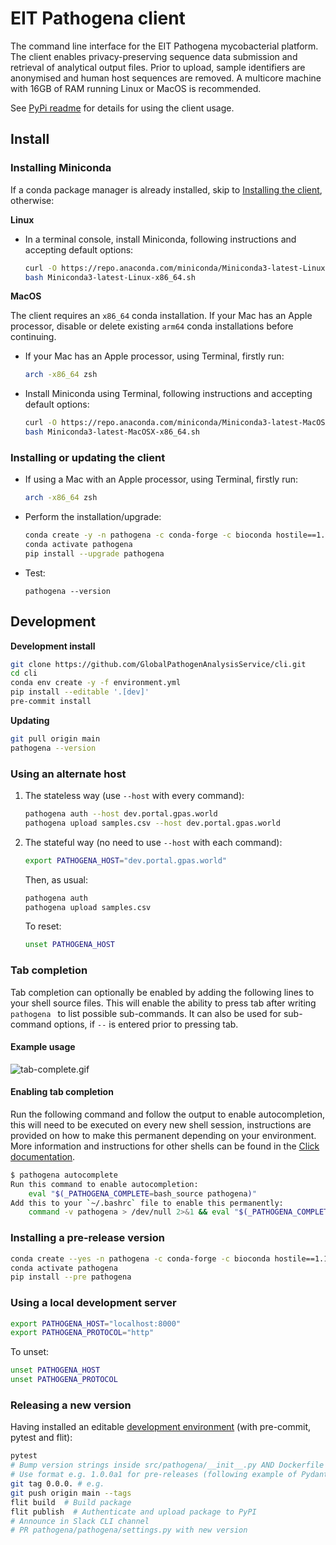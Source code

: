 # EIT Pathogena client

The command line interface for the EIT Pathogena mycobacterial platform. The client enables privacy-preserving sequence data submission and retrieval of analytical output files. Prior to upload, sample identifiers are anonymised and human host sequences are removed. A multicore machine with 16GB of RAM running Linux or MacOS is recommended.

See [PyPi readme](README_pypi.md) for details for using the client usage.

## Install

### Installing Miniconda

If a conda package manager is already installed, skip to [Installing the client](#installing-or-updating-the-client), otherwise:

**Linux**

- In a terminal console, install Miniconda, following instructions and accepting default options:
  ```bash
  curl -O https://repo.anaconda.com/miniconda/Miniconda3-latest-Linux-x86_64.sh
  bash Miniconda3-latest-Linux-x86_64.sh
  ```

**MacOS**

The client requires an `x86_64` conda installation. If your Mac has an Apple processor, disable or delete existing `arm64` conda installations before continuing.

- If your Mac has an Apple processor, using Terminal, firstly run:
  ```bash
  arch -x86_64 zsh
  ```
- Install Miniconda using Terminal, following instructions and accepting default options:
  ```bash
  curl -O https://repo.anaconda.com/miniconda/Miniconda3-latest-MacOSX-x86_64.sh
  bash Miniconda3-latest-MacOSX-x86_64.sh
  ```



### Installing or updating the client

- If using a Mac with an Apple processor, using Terminal, firstly run:

  ```bash
  arch -x86_64 zsh
  ```

- Perform the installation/upgrade:
  ```bash
  conda create -y -n pathogena -c conda-forge -c bioconda hostile==1.1.0
  conda activate pathogena
  pip install --upgrade pathogena
  ```

- Test:
  ```
  pathogena --version
  ```


## Development

**Development install**

```bash
git clone https://github.com/GlobalPathogenAnalysisService/cli.git
cd cli
conda env create -y -f environment.yml
pip install --editable '.[dev]'
pre-commit install
```

**Updating**

```bash
git pull origin main
pathogena --version
```


### Using an alternate host

1. The stateless way (use `--host` with every command):
   ```bash
   pathogena auth --host dev.portal.gpas.world
   pathogena upload samples.csv --host dev.portal.gpas.world
   ```

2. The stateful way (no need to use `--host` with each command):
   ```bash
   export PATHOGENA_HOST="dev.portal.gpas.world"
   ```

   Then, as usual:
   ```bash
   pathogena auth
   pathogena upload samples.csv
   ```

   To reset:
   ```bash
   unset PATHOGENA_HOST
   ```

### Tab completion

Tab completion can optionally be enabled by adding the following lines to your shell source files. 
This will enable the ability to press tab after writing `pathogena ` to list possible sub-commands. It can also be used
for sub-command options, if `--` is entered prior to pressing tab.

#### Example usage

![tab-complete.gif](src/assets/tab-complete.gif)

#### Enabling tab completion

Run the following command and follow the output to enable autocompletion, this will need to be executed
on every new shell session, instructions are provided on how to make this permanent depending on your
environment. More information and instructions for other shells can be found in the 
[Click documentation](https://click.palletsprojects.com/en/8.1.x/shell-completion/).

```bash
$ pathogena autocomplete
Run this command to enable autocompletion:
    eval "$(_PATHOGENA_COMPLETE=bash_source pathogena)"
Add this to your `~/.bashrc` file to enable this permanently:
    command -v pathogena > /dev/null 2>&1 && eval "$(_PATHOGENA_COMPLETE=bash_source pathogena)"
```


### Installing a pre-release version

```bash
conda create --yes -n pathogena -c conda-forge -c bioconda hostile==1.1.0
conda activate pathogena
pip install --pre pathogena
```



### Using a local development server

```bash
export PATHOGENA_HOST="localhost:8000"
export PATHOGENA_PROTOCOL="http"
```
To unset:
```bash
unset PATHOGENA_HOST
unset PATHOGENA_PROTOCOL
```



### Releasing a new version

Having installed an editable [development environment](https://github.com/GlobalPathogenAnalysisService/client?tab=readme-ov-file#development) (with pre-commit, pytest and flit):

```bash
pytest
# Bump version strings inside src/pathogena/__init__.py AND Dockerfile
# Use format e.g. 1.0.0a1 for pre-releases (following example of Pydantic)
git tag 0.0.0. # e.g.
git push origin main --tags
flit build  # Build package
flit publish  # Authenticate and upload package to PyPI
# Announce in Slack CLI channel
# PR pathogena/pathogena/settings.py with new version
```
